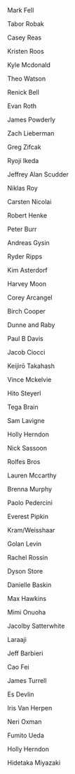 Mark Fell

Tabor Robak

Casey Reas

Kristen Roos

Kyle Mcdonald

Theo Watson

Renick Bell

Evan Roth 

James Powderly

Zach Lieberman

Greg Zifcak

Ryoji Ikeda

Jeffrey Alan Scudder

Niklas Roy

Carsten Nicolai

Robert Henke

Peter Burr

Andreas Gysin

Ryder Ripps

Kim Asterdorf

Harvey Moon

Corey Arcangel

Birch Cooper

Dunne and Raby

Paul B Davis

Jacob Ciocci

Keijirō Takahash

Vince Mckelvie

Hito Steyerl

Tega Brain

Sam Lavigne

Holly Herndon

Nick Sassoon

Rolfes Bros

Lauren Mccarthy

Brenna Murphy

Paolo Pedercini

Everest Pipkin

Kram/Weisshaar

Golan Levin

Rachel Rossin

Dyson Store

Danielle Baskin 

Max Hawkins

Mimi Onuoha

Jacolby Satterwhite

Laraaji

Jeff Barbieri

Cao Fei

James Turrell

Es Devlin

Iris Van Herpen

Neri Oxman

Fumito Ueda

Holly Herndon

Hidetaka Miyazaki
